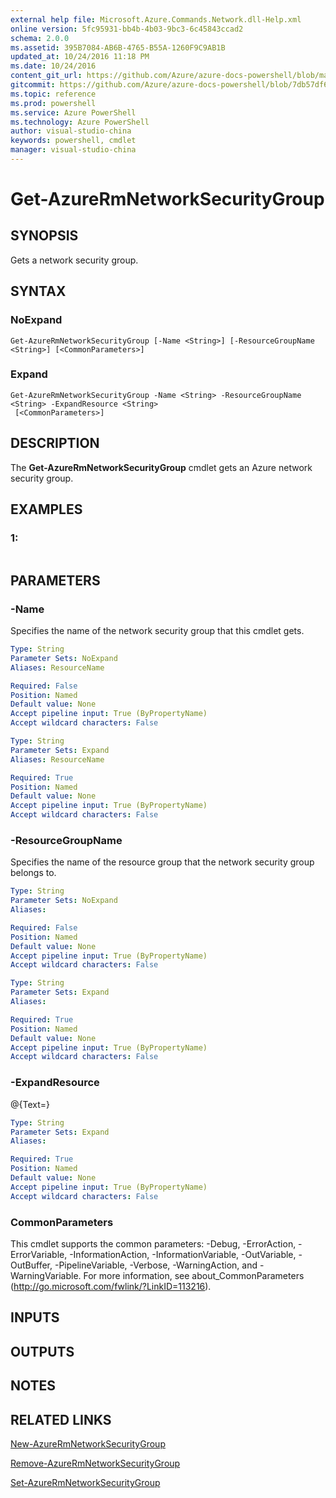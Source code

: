 ```yaml
---
external help file: Microsoft.Azure.Commands.Network.dll-Help.xml
online version: 5fc95931-bb4b-4b03-9bc3-6c45843ccad2
schema: 2.0.0
ms.assetid: 395B7084-AB6B-4765-B55A-1260F9C9AB1B
updated_at: 10/24/2016 11:18 PM
ms.date: 10/24/2016
content_git_url: https://github.com/Azure/azure-docs-powershell/blob/master/azureps-cmdlets-docs/ResourceManager/AzureRM.Network/v3.0.0/Get-AzureRmNetworkSecurityGroup.md
gitcommit: https://github.com/Azure/azure-docs-powershell/blob/7db57df6b5e709a7c001e6de362a1240d7583ae8/azureps-cmdlets-docs/ResourceManager/AzureRM.Network/v3.0.0/Get-AzureRmNetworkSecurityGroup.md
ms.topic: reference
ms.prod: powershell
ms.service: Azure PowerShell
ms.technology: Azure PowerShell
author: visual-studio-china
keywords: powershell, cmdlet
manager: visual-studio-china
---
```


# Get-AzureRmNetworkSecurityGroup

## SYNOPSIS
Gets a network security group.

## SYNTAX

### NoExpand
```
Get-AzureRmNetworkSecurityGroup [-Name <String>] [-ResourceGroupName <String>] [<CommonParameters>]
```

### Expand
```
Get-AzureRmNetworkSecurityGroup -Name <String> -ResourceGroupName <String> -ExpandResource <String>
 [<CommonParameters>]
```

## DESCRIPTION
The **Get-AzureRmNetworkSecurityGroup** cmdlet gets an Azure network security group.

## EXAMPLES

### 1:
```

```

## PARAMETERS

### -Name
Specifies the name of the network security group that this cmdlet gets.

```yaml
Type: String
Parameter Sets: NoExpand
Aliases: ResourceName

Required: False
Position: Named
Default value: None
Accept pipeline input: True (ByPropertyName)
Accept wildcard characters: False
```

```yaml
Type: String
Parameter Sets: Expand
Aliases: ResourceName

Required: True
Position: Named
Default value: None
Accept pipeline input: True (ByPropertyName)
Accept wildcard characters: False
```

### -ResourceGroupName
Specifies the name of the resource group that the network security group belongs to.

```yaml
Type: String
Parameter Sets: NoExpand
Aliases: 

Required: False
Position: Named
Default value: None
Accept pipeline input: True (ByPropertyName)
Accept wildcard characters: False
```

```yaml
Type: String
Parameter Sets: Expand
Aliases: 

Required: True
Position: Named
Default value: None
Accept pipeline input: True (ByPropertyName)
Accept wildcard characters: False
```

### -ExpandResource
@{Text=}

```yaml
Type: String
Parameter Sets: Expand
Aliases: 

Required: True
Position: Named
Default value: None
Accept pipeline input: True (ByPropertyName)
Accept wildcard characters: False
```

### CommonParameters
This cmdlet supports the common parameters: -Debug, -ErrorAction, -ErrorVariable, -InformationAction, -InformationVariable, -OutVariable, -OutBuffer, -PipelineVariable, -Verbose, -WarningAction, and -WarningVariable. For more information, see about_CommonParameters (http://go.microsoft.com/fwlink/?LinkID=113216).

## INPUTS

## OUTPUTS

## NOTES

## RELATED LINKS

[New-AzureRmNetworkSecurityGroup](.\New-AzureRmNetworkSecurityGroup.md)

[Remove-AzureRmNetworkSecurityGroup](.\Remove-AzureRmNetworkSecurityGroup.md)

[Set-AzureRmNetworkSecurityGroup](.\Set-AzureRmNetworkSecurityGroup.md)


